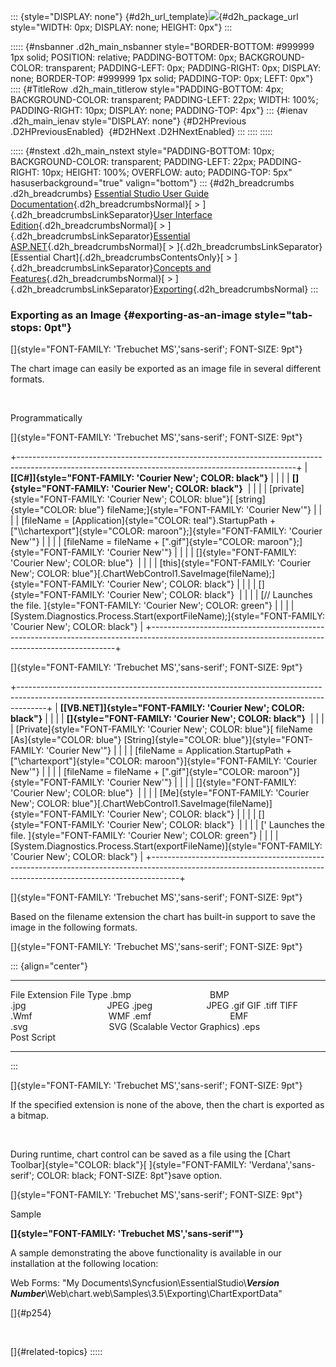 ::: {style="DISPLAY: none"}
[](ms-xhelp:///?Id=d2h_url_template){#d2h_url_template}![](!package_url!){#d2h_package_url style="WIDTH: 0px; DISPLAY: none; HEIGHT: 0px"}
:::

::::: {#nsbanner .d2h_main_nsbanner style="BORDER-BOTTOM: #999999 1px solid; POSITION: relative; PADDING-BOTTOM: 0px; BACKGROUND-COLOR: transparent; PADDING-LEFT: 0px; PADDING-RIGHT: 0px; DISPLAY: none; BORDER-TOP: #999999 1px solid; PADDING-TOP: 0px; LEFT: 0px"}
:::: {#TitleRow .d2h_main_titlerow style="PADDING-BOTTOM: 4px; BACKGROUND-COLOR: transparent; PADDING-LEFT: 22px; WIDTH: 100%; PADDING-RIGHT: 10px; DISPLAY: none; PADDING-TOP: 4px"}
::: {#ienav .d2h_main_ienav style="DISPLAY: none"}
[](ms-xhelp:///?Id=fc8b57c0-4bf0-4d76-8813-0505d80a96b7){#D2HPrevious .D2HPreviousEnabled}  [](ms-xhelp:///?Id=90f9e7c4-bbe6-4a7e-80c9-9ef96634cca9){#D2HNext .D2HNextEnabled}
:::
::::
:::::

::::: {#nstext .d2h_main_nstext style="PADDING-BOTTOM: 10px; BACKGROUND-COLOR: transparent; PADDING-LEFT: 22px; PADDING-RIGHT: 10px; HEIGHT: 100%; OVERFLOW: auto; PADDING-TOP: 5px" hasuserbackground="true" valign="bottom"}
::: {#d2h_breadcrumbs .d2h_breadcrumbs}
[Essential Studio User Guide Documentation](ms-xhelp:///?Id=12457748-09e3-4d74-a240-8e049cedf030){.d2h_breadcrumbsNormal}[ \> ]{.d2h_breadcrumbsLinkSeparator}[User Interface Edition](ms-xhelp:///?Id=c29296b7-531c-413b-a0ec-488ca1f7f669){.d2h_breadcrumbsNormal}[ \> ]{.d2h_breadcrumbsLinkSeparator}[Essential ASP.NET](ms-xhelp:///?Id=25c35330-c127-4dad-9a92-ed79dc7261a6){.d2h_breadcrumbsNormal}[ \> ]{.d2h_breadcrumbsLinkSeparator}[Essential Chart]{.d2h_breadcrumbsContentsOnly}[ \> ]{.d2h_breadcrumbsLinkSeparator}[Concepts and Features](ms-xhelp:///?Id=100687ce-82f2-4424-9d16-0949ea76cf15){.d2h_breadcrumbsNormal}[ \> ]{.d2h_breadcrumbsLinkSeparator}[Exporting](ms-xhelp:///?Id=7807ddfa-c63b-48f5-92a7-ab2d219a35c5){.d2h_breadcrumbsNormal}
:::

### Exporting as an Image {#exporting-as-an-image style="tab-stops: 0pt"}

[]{style="FONT-FAMILY: 'Trebuchet MS','sans-serif'; FONT-SIZE: 9pt"} 

The chart image can easily be exported as an image file in several different formats.

 

Programmatically

[]{style="FONT-FAMILY: 'Trebuchet MS','sans-serif'; FONT-SIZE: 9pt"} 

+---------------------------------------------------------------------------------------------------------------------------------------------------+
| **[\[C#\]]{style="FONT-FAMILY: 'Courier New'; COLOR: black"}**                                                                                    |
|                                                                                                                                                   |
| **[]{style="FONT-FAMILY: 'Courier New'; COLOR: black"}**                                                                                          |
|                                                                                                                                                   |
| [private]{style="FONT-FAMILY: 'Courier New'; COLOR: blue"}[ [string]{style="COLOR: blue"} fileName;]{style="FONT-FAMILY: 'Courier New'"}          |
|                                                                                                                                                   |
| [fileName = [Application]{style="COLOR: teal"}.StartupPath + [\"\\\\chartexport\"]{style="COLOR: maroon"};]{style="FONT-FAMILY: 'Courier New'"}   |
|                                                                                                                                                   |
| [fileName = fileName + [\".gif\"]{style="COLOR: maroon"};]{style="FONT-FAMILY: 'Courier New'"}                                                    |
|                                                                                                                                                   |
| []{style="FONT-FAMILY: 'Courier New'; COLOR: blue"}                                                                                               |
|                                                                                                                                                   |
| [this]{style="FONT-FAMILY: 'Courier New'; COLOR: blue"}[.ChartWebControl1.SaveImage(fileName);]{style="FONT-FAMILY: 'Courier New'; COLOR: black"} |
|                                                                                                                                                   |
| []{style="FONT-FAMILY: 'Courier New'; COLOR: black"}                                                                                              |
|                                                                                                                                                   |
| [// Launches the file. ]{style="FONT-FAMILY: 'Courier New'; COLOR: green"}                                                                        |
|                                                                                                                                                   |
| [System.Diagnostics.Process.Start(exportFileName);]{style="FONT-FAMILY: 'Courier New'; COLOR: black"}                                             |
+---------------------------------------------------------------------------------------------------------------------------------------------------+

[]{style="FONT-FAMILY: 'Trebuchet MS','sans-serif'; FONT-SIZE: 9pt"} 

+-------------------------------------------------------------------------------------------------------------------------------------------------------------------+
| **[\[VB.NET\]]{style="FONT-FAMILY: 'Courier New'; COLOR: black"}**                                                                                                |
|                                                                                                                                                                   |
| **[]{style="FONT-FAMILY: 'Courier New'; COLOR: black"}**                                                                                                          |
|                                                                                                                                                                   |
| [Private]{style="FONT-FAMILY: 'Courier New'; COLOR: blue"}[ fileName [As]{style="COLOR: blue"} [String]{style="COLOR: blue"}]{style="FONT-FAMILY: 'Courier New'"} |
|                                                                                                                                                                   |
| [fileName = Application.StartupPath + [\"\\chartexport\"]{style="COLOR: maroon"}]{style="FONT-FAMILY: 'Courier New'"}                                             |
|                                                                                                                                                                   |
| [fileName = fileName + [\".gif\"]{style="COLOR: maroon"}]{style="FONT-FAMILY: 'Courier New'"}                                                                     |
|                                                                                                                                                                   |
| []{style="FONT-FAMILY: 'Courier New'; COLOR: blue"}                                                                                                               |
|                                                                                                                                                                   |
| [Me]{style="FONT-FAMILY: 'Courier New'; COLOR: blue"}[.ChartWebControl1.SaveImage(fileName)]{style="FONT-FAMILY: 'Courier New'; COLOR: black"}                    |
|                                                                                                                                                                   |
| []{style="FONT-FAMILY: 'Courier New'; COLOR: black"}                                                                                                              |
|                                                                                                                                                                   |
| [\' Launches the file. ]{style="FONT-FAMILY: 'Courier New'; COLOR: green"}                                                                                        |
|                                                                                                                                                                   |
| [System.Diagnostics.Process.Start(exportFileName)]{style="FONT-FAMILY: 'Courier New'; COLOR: black"}                                                              |
+-------------------------------------------------------------------------------------------------------------------------------------------------------------------+

[]{style="FONT-FAMILY: 'Trebuchet MS','sans-serif'; FONT-SIZE: 9pt"} 

Based on the filename extension the chart has built-in support to save the image in the following formats.

[]{style="FONT-FAMILY: 'Trebuchet MS','sans-serif'; FONT-SIZE: 9pt"} 

::: {align="center"}
  -------------------------------------- --------------------------------
  File Extension                         File Type
  .bmp                                   BMP
  .jpg                                   JPEG
  .jpeg                                  JPEG
  .gif                                   GIF
  .tiff                                  TIFF
  .Wmf                                   WMF
  .emf                                   EMF
  .svg                                   SVG (Scalable Vector Graphics)
  .eps                                   Post Script
  -------------------------------------- --------------------------------
:::

[]{style="FONT-FAMILY: 'Trebuchet MS','sans-serif'; FONT-SIZE: 9pt"} 

If the specified extension is none of the above, then the chart is exported as a bitmap.

 

During runtime, chart control can be saved as a file using the [Chart Toolbar]{style="COLOR: black"}[ ]{style="FONT-FAMILY: 'Verdana','sans-serif'; COLOR: black; FONT-SIZE: 8pt"}save option.

[]{style="FONT-FAMILY: 'Trebuchet MS','sans-serif'; FONT-SIZE: 9pt"} 

Sample

**[]{style="FONT-FAMILY: 'Trebuchet MS','sans-serif'"}** 

A sample demonstrating the above functionality is available in our installation at the following location:

Web Forms: \"My Documents\\Syncfusion\\EssentialStudio\\***Version Number***\\Web\\chart.web\\Samples\\3.5\\Exporting\\ChartExportData\"

[]{#p254} 

 

[]{#related-topics}
:::::
